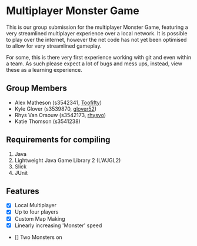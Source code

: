 # Multiplayer Monster Game

This is our group submission for the multiplayer Monster Game, featuring a very streamlined multiplayer experience over a local network. It is possible to play over the internet, however the net code has not yet been optimised to allow for very streamlined gameplay.

For some, this is there very first experience working with git and even within a team. As such please expect a lot of bugs and mess ups, instead, view these as a learning experience.


## Group Members
- Alex Matheson		(s3542341, [Toofifty](https://github.com/toofifty))
- Kyle Glover		(s3539870, [glover52](https://github.com/glover52))
- Rhys Van Orsouw	(s3542173, [rhysvo](https://github.com/rhysvo))
- Katie Thomson		(s3541238)


## Requirements for compiling
1. Java
2. Lightweight Java Game Library 2 (LWJGL2)
3. Slick
4. JUnit


## Features
- [x] Local Multiplayer
- [x] Up to four players
- [x] Custom Map Making
- [x] Linearly increasing 'Monster' speed
- [] Two Monsters on 
